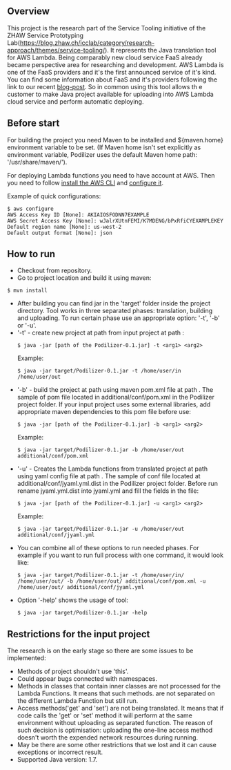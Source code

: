 ## Overview
 This project is the research part of the Service Tooling initiative of the ZHAW Service Prototyping Lab(https://blog.zhaw.ch/icclab/category/research-approach/themes/service-tooling/).
 It represents the Java translation tool for AWS Lambda. Being comparably new cloud service FaaS already became perspective area for
researching and development. AWS Lambda is one of the FaaS providers and it's the first announced service of it's kind. You can find some
information about FaaS and it's providers following the link to our recent [blog-post](https://blog.zhaw.ch/icclab/faas-function-hosting-services-and-their-technical-characteristics/).
So in common using this tool allows th e customer to make Java project available for uploading into AWS Lambda cloud service and perform automatic deploying.

## Before start
 For building the project you need Maven to be installed and ${maven.home} environment variable to be set. (If Maven home
 isn't set explicitly as environment variable, Podilizer uses the default Maven home path: '/usr/share/maven/').

 For deploying Lambda functions you need to have account at AWS. Then you need to follow
  [install the AWS CLI](http://docs.aws.amazon.com/cli/latest/userguide/installing.html) and
  [configure it](http://docs.aws.amazon.com/cli/latest/userguide/cli-chap-getting-started.html).

 Example of quick configurations:
 ```
 $ aws configure
 AWS Access Key ID [None]: AKIAIOSFODNN7EXAMPLE
 AWS Secret Access Key [None]: wJalrXUtnFEMI/K7MDENG/bPxRfiCYEXAMPLEKEY
 Default region name [None]: us-west-2
 Default output format [None]: json
 ```

## How to run
 * Checkout from repository.
 * Go to project location and build it using maven:
  ```
  $ mvn install
  ```
 * After building you can find jar in the 'target' folder inside the
  project directory. Tool works in three separated phases: translation, building and uploading.
  To run certain phase use an appropriate option: '-t', '-b' or '-u'.
  * '-t' - create new project at path <arg2> from input project at path <arg1>:
    ```
    $ java -jar [path of the Podilizer-0.1.jar] -t <arg1> <arg2>
    ```
    Example:
    ```
    $ java -jar target/Podilizer-0.1.jar -t /home/user/in /home/user/out
    ```
  * '-b' - build the project at path <arg1> using maven pom.xml file at path <arg2>. The sample of pom file located
  in additional/conf/pom.xml in the Podilizer project folder. If your input project uses some external libraries,
  add appropriate maven dependencies to this pom file before use:
    ```
    $ java -jar [path of the Podilizer-0.1.jar] -b <arg1> <arg2>
    ```
    Example:
    ```
    $ java -jar target/Podilizer-0.1.jar -b /home/user/out additional/conf/pom.xml
    ```
  * '-u' - Creates the Lambda functions from translated project at path <arg1> using yaml config file at path <arg2>. The sample of conf file located
  at additional/conf/jyaml.yml.dist in the Podilizer project folder. Before run rename jyaml.yml.dist into jyaml.yml and fill the fields in the file:
    ```
    $ java -jar [path of the Podilizer-0.1.jar] -u <arg1> <arg2>
    ```
    Example:
    ```
    $ java -jar target/Podilizer-0.1.jar -u /home/user/out additional/conf/jyaml.yml
    ```
  * You can combine all of these options to run needed phases. For example if you want to run full process with one command,
  it would look like:
    ```
    $ java -jar target/Podilizer-0.1.jar -t /home/user/in/ /home/user/out/ -b /home/user/out/ additional/conf/pom.xml -u /home/user/out/ additional/conf/jyaml.yml
    ```
  * Option '-help' shows the usage of tool:
    ```
    $ java -jar target/Podilizer-0.1.jar -help
    ```

## Restrictions for the input project
The research is on the early stage so there are some issues to be implemented:
 * Methods of project shouldn't use 'this'.
 * Could appear bugs connected with namespaces.
 * Methods in classes that contain inner classes are not processed for the Lambda Functions. It means that such methods.
    are not separated on the different Lambda Function but still run.
 * Access methods('get' and 'set') are not being translated. It means that if code calls the 'get'
 or 'set' method it will perform at the same environment without uploading as separated function. The reason of such
 decision is optimisation: uploading the one-line access method doesn't worth the expended network resources during running.
 * May be there are some other restrictions that we lost and it can cause exceptions or incorrect result.
 * Supported Java version: 1.7.
